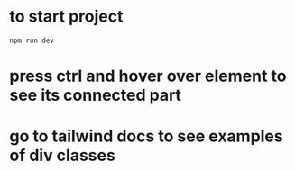# to start project 
 `npm run dev` 

 # press ctrl and hover over element to see its connected part

 # go to tailwind docs to see examples of div classes